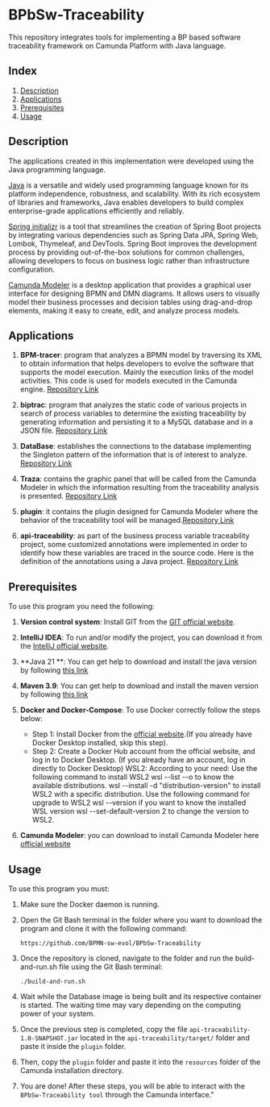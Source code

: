 # BPbSw-Traceability

This repository integrates tools for implementing a BP based software traceability framework on Camunda Platform with Java language.

## Index

1. [Description](#description)
2. [Applications](#applications)
3. [Prerequisites](#prerequisites)
4. [Usage](#usage)

## Description

The applications created in this implementation were developed using the Java programming language.

[Java](https://www.java.com/es/) is a versatile and widely used programming language known for its platform independence, robustness, and scalability. With its rich ecosystem of libraries and frameworks, Java enables developers to build complex enterprise-grade applications efficiently and reliably.

[Spring initializr](https://start.spring.io/) is a tool that streamlines the creation of Spring Boot projects by integrating various dependencies such as Spring Data JPA, Spring Web, Lombok, Thymeleaf, and DevTools. Spring Boot improves the development process by providing out-of-the-box solutions for common challenges, allowing developers to focus on business logic rather than infrastructure configuration.

[Camunda Modeler](https://camunda.com/download/modeler/) is a desktop application that provides a graphical user interface for designing BPMN and DMN diagrams. It allows users to visually model their business processes and decision tables using drag-and-drop elements, making it easy to create, edit, and analyze process models.
## Applications

1. **BPM-tracer**: program that analyzes a BPMN model by traversing its XML to obtain information that helps developers to evolve the software that supports the model execution. Mainly the execution links of the model activities. This code is used for models executed in the Camunda engine. [Repository Link](https://github.com/BPMN-sw-evol/BPMN-tracer)

2. **biptrac**: program that analyzes the static code of various projects in search of process variables to determine the existing traceability by generating information and persisting it to a MySQL database and in a JSON file. [Repository Link](https://github.com/BPMN-sw-evol/biptrac)

3. **DataBase**: establishes the connections to the database implementing the Singleton pattern of the information that is of interest to analyze. [Repository Link](https://github.com/BPMN-sw-evol/BPbSw-Traceability)

4. **Traza**: contains the graphic panel that will be called from the Camunda Modeler in which the information resulting from the traceability analysis is presented. [Repository Link](https://github.com/BPMN-sw-evol/BPbSw-Traceability)

5. **plugin**: it contains the plugin designed for Camunda Modeler where the behavior of the traceability tool will be managed.[Repository Link](https://github.com/BPMN-sw-evol/BPbSw-Traceability)

6. **api-traceability**: as part of the business process variable traceability project, some customized annotations were implemented in order to identify how these variables are traced in the source code. Here is the definition of the annotations using a Java project. [Repository Link](https://github.com/BPMN-sw-evol/Annotations)

## Prerequisites

To use this program you need the following:

1. **Version control system**: Install GIT from the [GIT official website](https://git-scm.com/downloads).

2. **IntelliJ IDEA**: To run and/or modify the project, you can download it from the [IntelliJ official website](https://www.jetbrains.com/es-es/idea/download/?section=windows).

3. **Java 21 **: You can get help to download and install the java version by following [this link](https://www.youtube.com/watch?v=oAin-q1oTDw&pp=ygUXY29tbyBjb25maWd1cmFyIGphdmEgMTc%3D)

4. **Maven 3.9**: You can get help to download and install the maven version by following [this link](https://www.youtube.com/watch?v=1QfiyR_PWxU&pp=ygUSaW5zdGFsYXIgbWF2ZW4gMy45)

5. **Docker and Docker-Compose**: To use Docker correctly follow the steps below:
    - Step 1: Install Docker from the [official website](https://www.docker.com/products/docker-desktop/).(If you already have Docker Desktop installed, skip this step).
    - Step 2: Create a Docker Hub account from the official website, and log in to Docker Desktop. (If you already have an account, log in directly to Docker Desktop) WSL2: According to your need: Use the following command to install WSL2 wsl --list --o to know the available distributions. wsl --install -d "distribution-version" to install WSL2 with a specific distribution. Use the following command for upgrade to WSL2 wsl --version if you want to know the installed WSL version wsl --set-default-version 2 to change the version to WSL2.
   
6. **Camunda Modeler**: you can download to install Camunda Modeler here [official website](https://camunda.com/download/modeler/)
## Usage

To use this program you must:

1. Make sure the Docker daemon is running.

2. Open the Git Bash terminal in the folder where you want to download the program and clone it with the following command:
   ```
   https://github.com/BPMN-sw-evol/BPbSw-Traceability
   ```
3. Once the repository is cloned, navigate to the folder and run the build-and-run.sh file using the Git Bash terminal:
   ```
   ./build-and-run.sh
   ```
4. Wait while the Database image is being built and its respective container is started. The waiting time may vary depending on the computing power of your system.

5. Once the previous step is completed, copy the file ```api-traceability-1.0-SNAPSHOT.jar``` located in the ```api-traceability/target/``` folder and paste it inside the ```plugin``` folder.

6. Then, copy the ```plugin``` folder and paste it into the ```resources``` folder of the Camunda installation directory.

7. You are done! After these steps, you will be able to interact with the ```BPbSw-Traceability tool``` through the Camunda interface."
